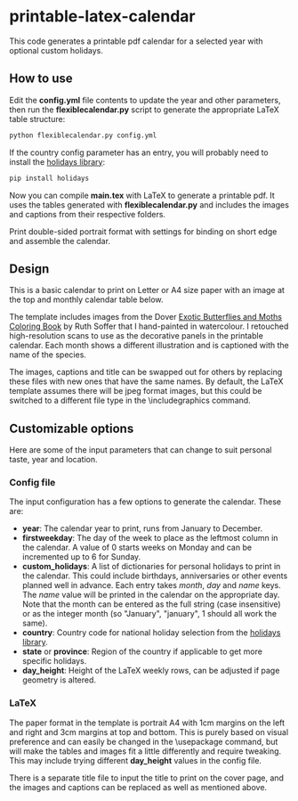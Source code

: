 # printable-latex-calendar

This code generates a printable pdf calendar for a selected year with optional custom holidays.

## How to use

Edit the **config.yml** file contents to update the year and other parameters, then run the **flexiblecalendar.py** script to generate the appropriate LaTeX table structure:

```bash
python flexiblecalendar.py config.yml
```

If the country config parameter has an entry, you will probably need to install the [holidays library](https://pypi.org/project/holidays/):

```bash
pip install holidays
```

Now you can compile **main.tex** with LaTeX to generate a printable pdf. It uses the tables generated with **flexiblecalendar.py** and includes the images and captions from their respective folders. 

Print double-sided portrait format with settings for binding on short edge and assemble the calendar.

## Design

This is a basic calendar to print on Letter or A4 size paper with an image at the top and monthly calendar table below.

The template includes images from the Dover [Exotic Butterflies and Moths Coloring Book](https://store.doverpublications.com/0486423816.html) by Ruth Soffer that I hand-painted in watercolour. I retouched high-resolution scans to use as the decorative panels in the printable calendar. Each month shows a different illustration and is captioned with the name of the species.

The images, captions and title can be swapped out for others by replacing these files with new ones that have the same names. By default, the LaTeX template assumes there will be jpeg format images, but this could be switched to a different file type in the \includegraphics command.

## Customizable options

Here are some of the input parameters that can change to suit personal taste, year and location.

### Config file

The input configuration has a few options to generate the calendar. These are:
- **year**: The calendar year to print, runs from January to December.
- **firstweekday**: The day of the week to place as the leftmost column in the calendar. A value of 0 starts weeks on Monday and can be incremented up to 6 for Sunday.
- **custom\_holidays**: A list of dictionaries for personal holidays to print in the calendar. This could include birthdays, anniversaries or other events planned well in advance. Each entry takes *month*, *day* and *name* keys. The *name* value will be printed in the calendar on the appropriate day. Note that the month can be entered as the full string (case insensitive) or as the integer month (so "January", "january", 1 should all work the same).
- **country**: Country code for national holiday selection from the [holidays library](https://pypi.org/project/holidays/).
- **state** or **province**: Region of the country if applicable to get more specific holidays.
- **day\_height**: Height of the LaTeX weekly rows, can be adjusted if page geometry is altered.

### LaTeX 

The paper format in the template is portrait A4 with 1cm margins on the left and right and 3cm margins at top and bottom. This is purely based on visual preference and can easily be changed in the \usepackage command, but will make the tables and images fit a little differently and require tweaking. This may include trying different **day\_height** values in the config file.

There is a separate title file to input the title to print on the cover page, and the images and captions can be replaced as well as mentioned above.


